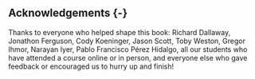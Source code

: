 ## Acknowledgements {-}

Thanks to everyone who helped shape this book:
Richard Dallaway,
Jonathon Ferguson,
Cody Koeninger,
Jason Scott,
Toby Weston,
Gregor Ihmor,
Narayan Iyer,
Pablo Francisco Pérez Hidalgo,
all our students who have attended a course online or in person,
and everyone else who gave feedback
or encouraged us to hurry up and finish!
